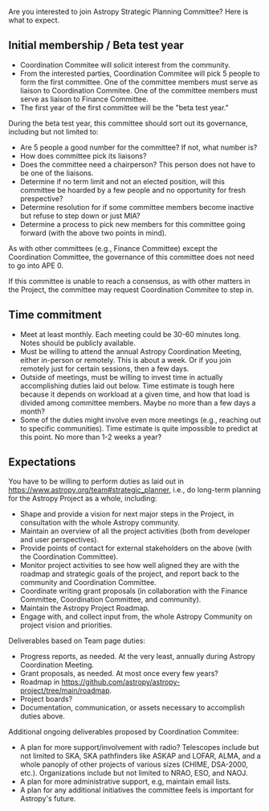 Are you interested to join Astropy Strategic Planning Committee?
Here is what to expect.

## Initial membership / Beta test year

* Coordination Commitee will solicit interest from the community.
* From the interested parties, Coordination Commitee will pick 5 people to form the first committee.
  One of the committee members must serve as liaison to Coordination Commitee.
  One of the committee members must serve as liaison to Finance Committee.
* The first year of the first committee will be the "beta test year."

During the beta test year, this committee should sort out its governance,
including but not limited to:

* Are 5 people a good number for the committee? If not, what number is?
* How does committee pick its liaisons?
* Does the committee need a chairperson? This person does not have to be
  one of the liaisons.
* Determine if no term limit and not an elected position, will this committee
  be hoarded by a few people and no opportunity for fresh prespective?
* Determine resolution for if some committee members become inactive but refuse
  to step down or just MIA?
* Determine a process to pick new members for this committee going forward
  (with the above two points in mind).

As with other committees (e.g., Finance Committee) except the Coordination Committee,
the governance of this committee does not need to go into APE 0.

If this committee is unable to reach a consensus, as with other matters in the Project,
the committee may request Coordination Commitee to step in.

## Time commitment

* Meet at least monthly. Each meeting could be 30-60 minutes long.
  Notes should be publicly available.
* Must be willing to attend the annual Astropy Coordination Meeting, either
  in-person or remotely. This is about a week. Or if you join remotely just
  for certain sessions, then a few days.
* Outside of meetings, must be willing to invest time in actually accomplishing
  duties laid out below. Time estimate is tough here because it depends on
  workload at a given time, and how that load is divided among committee members.
  Maybe no more than a few days a month?
* Some of the duties might involve even more meetings (e.g., reaching out to
  specific communities). Time estimate is quite impossible to predict at this point.
  No more than 1-2 weeks a year?

## Expectations

You have to be willing to perform duties as laid out in https://www.astropy.org/team#strategic_planner,
i.e., do long-term planning for the Astropy Project as a whole, including:

* Shape and provide a vision for next major steps in the Project, in consultation with the whole Astropy community.
* Maintain an overview of all the project activities (both from developer and user perspectives).
* Provide points of contact for external stakeholders on the above (with the Coordination Committee).
* Monitor project activities to see how well aligned they are with the roadmap and strategic goals of the project, and report back to the community and Coordination Committee.
* Coordinate writing grant proposals (in collaboration with the Finance Committee, Coordination Committee, and community).
* Maintain the Astropy Project Roadmap.
* Engage with, and collect input from, the whole Astropy Community on project vision and priorities.

Deliverables based on Team page duties:

* Progress reports, as needed. At the very least, annually during Astropy Coordination Meeting.
* Grant proposals, as needed. At most once every few years?
* Roadmap in https://github.com/astropy/astropy-project/tree/main/roadmap.
* Project boards?
* Documentation, communication, or assets necessary to accomplish duties above.

Additional ongoing deliverables proposed by Coordination Commitee:

* A plan for more support/involvement with radio? Telescopes include but not limited to
  SKA, SKA pathfinders like ASKAP and LOFAR, ALMA, and a whole panoply of other projects
  of various sizes (CHIME, DSA-2000, etc.). Organizations include but not limited to
  NRAO, ESO, and NAOJ.
* A plan for more administrative support, e.g, maintain email lists.
* A plan for any additional initiatives the committee feels is important for Astropy's future.
